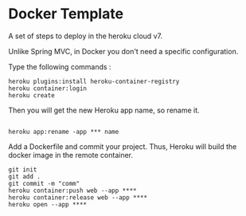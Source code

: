 Docker Template
==========================

A set of steps to deploy in the heroku cloud v7.

Unlike Spring MVC, in  Docker you don't need a specific configuration.

Type the following commands : 
 
  ```
heroku plugins:install heroku-container-registry
heroku container:login 
heroku create
```

  Then you will get the new Heroku app name, so rename it.


  ```
 
heroku app:rename -app *** name
```

  Add a Dockerfile and commit your project. Thus, Heroku will build the docker image in the remote container.
  
  ```
git init
git add .
git commit -m "comm"
heroku container:push web --app ****
heroku container:release web --app ****
heroku open --app ****
```
